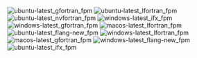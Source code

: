  ![ubuntu-latest_gfortran_fpm](https://img.shields.io/badge/ubuntu--latest_gfortran_fpm-passing-brightgreen) ![ubuntu-latest_lfortran_fpm](https://img.shields.io/badge/ubuntu--latest_lfortran_fpm-failing-red) ![ubuntu-latest_nvfortran_fpm](https://img.shields.io/badge/ubuntu--latest_nvfortran_fpm-passing-brightgreen) ![windows-latest_ifx_fpm](https://img.shields.io/badge/windows--latest_ifx_fpm-passing-brightgreen) ![windows-latest_gfortran_fpm](https://img.shields.io/badge/windows--latest_gfortran_fpm-passing-brightgreen) ![macos-latest_lfortran_fpm](https://img.shields.io/badge/macos--latest_lfortran_fpm-failing-red) ![ubuntu-latest_flang-new_fpm](https://img.shields.io/badge/ubuntu--latest_flang--new_fpm-failing-red) ![windows-latest_lfortran_fpm](https://img.shields.io/badge/windows--latest_lfortran_fpm-failing-red) ![macos-latest_gfortran_fpm](https://img.shields.io/badge/macos--latest_gfortran_fpm-passing-brightgreen) ![windows-latest_flang-new_fpm](https://img.shields.io/badge/windows--latest_flang--new_fpm-failing-red) ![ubuntu-latest_ifx_fpm](https://img.shields.io/badge/ubuntu--latest_ifx_fpm-passing-brightgreen)
